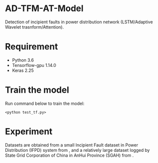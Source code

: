 # AD-TFM-AT-Model  
Detection of incipient faults in power distribution network (LSTM/Adaptive Wavelet trasnform/Attention).
# Requirement  
* Python 3.6  
* Tensorflow-gpu 1.14.0  
* Keras 2.25  
# Train the model  
Run command below to train the model:  

`<python test_tf.py> `  

# Experiment  
Datasets are obtained from a small Incipient Fault dataset in Power Distribution (IFPD) system from , and a relatively large dataset logged by State Grid Corporation of China in AnHui Province (SGAH) from .
















































